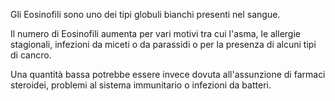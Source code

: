 Gli Eosinofili sono uno dei tipi globuli bianchi presenti nel sangue.

Il numero di Eosinofili aumenta per vari motivi tra cui l'asma, le allergie stagionali, infezioni da miceti o da parassidi o per la presenza di alcuni
tipi di cancro.

Una quantità bassa potrebbe essere invece dovuta all'assunzione di farmaci steroidei, problemi al sistema immunitario o infezioni da batteri.
